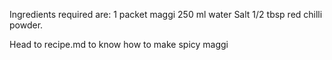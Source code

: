 Ingredients required are:
1 packet maggi
250 ml water
Salt
1/2 tbsp red chilli powder.

Head to recipe.md to know how to make spicy  maggi
